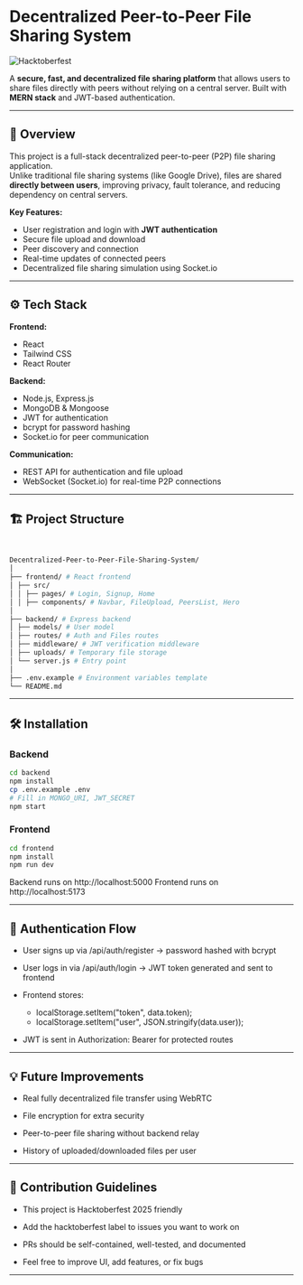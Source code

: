 # Decentralized Peer-to-Peer File Sharing System

![Hacktoberfest](https://img.shields.io/badge/Hacktoberfest-2025-orange)  

A **secure, fast, and decentralized file sharing platform** that allows users to share files directly with peers without relying on a central server. Built with **MERN stack** and JWT-based authentication.

---

## 🧠 Overview

This project is a full-stack decentralized peer-to-peer (P2P) file sharing application.  
Unlike traditional file sharing systems (like Google Drive), files are shared **directly between users**, improving privacy, fault tolerance, and reducing dependency on central servers.

**Key Features:**  
- User registration and login with **JWT authentication**  
- Secure file upload and download  
- Peer discovery and connection  
- Real-time updates of connected peers  
- Decentralized file sharing simulation using Socket.io  

---

## ⚙️ Tech Stack


**Frontend:**  
- React  
- Tailwind CSS  
- React Router  

**Backend:**  
- Node.js, Express.js  
- MongoDB & Mongoose  
- JWT for authentication  
- bcrypt for password hashing  
- Socket.io for peer communication  

**Communication:**  
- REST API for authentication and file upload  
- WebSocket (Socket.io) for real-time P2P connections  

---

## 🏗️ Project Structure

```bash


Decentralized-Peer-to-Peer-File-Sharing-System/
│
├── frontend/ # React frontend
│ ├── src/
│ │ ├── pages/ # Login, Signup, Home
│ │ ├── components/ # Navbar, FileUpload, PeersList, Hero
│
├── backend/ # Express backend
│ ├── models/ # User model
│ ├── routes/ # Auth and Files routes
│ ├── middleware/ # JWT verification middleware
│ ├── uploads/ # Temporary file storage
│ └── server.js # Entry point
│
├── .env.example # Environment variables template
└── README.md

```

---


## 🛠️ Installation

### Backend
```bash
cd backend
npm install
cp .env.example .env
# Fill in MONGO_URI, JWT_SECRET
npm start

```
### Frontend
```bash
cd frontend
npm install
npm run dev

```

Backend runs on http://localhost:5000 
Frontend runs on http://localhost:5173 


---

## 🔐 Authentication Flow

- User signs up via /api/auth/register → password hashed with bcrypt
- User logs in via /api/auth/login → JWT token generated and sent to frontend
- Frontend stores:
    - localStorage.setItem("token", data.token);
    - localStorage.setItem("user", JSON.stringify(data.user));

- JWT is sent in Authorization: Bearer <token> for protected routes

---

## 💡 Future Improvements

- Real fully decentralized file transfer using WebRTC

- File encryption for extra security

- Peer-to-peer file sharing without backend relay

- History of uploaded/downloaded files per user

---

## 📌 Contribution Guidelines

- This project is Hacktoberfest 2025 friendly

- Add the hacktoberfest label to issues you want to work on

- PRs should be self-contained, well-tested, and documented

- Feel free to improve UI, add features, or fix bugs


---




















